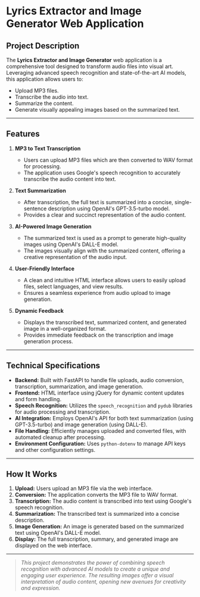 # Lyrics Extractor and Image Generator Web Application

## Project Description
The **Lyrics Extractor and Image Generator** web application is a comprehensive tool designed to transform audio files into visual art. Leveraging advanced speech recognition and state-of-the-art AI models, this application allows users to:
- Upload MP3 files.
- Transcribe the audio into text.
- Summarize the content.
- Generate visually appealing images based on the summarized text.

---

## Features

1. **MP3 to Text Transcription**  
   - Users can upload MP3 files which are then converted to WAV format for processing.  
   - The application uses Google's speech recognition to accurately transcribe the audio content into text.

2. **Text Summarization**  
   - After transcription, the full text is summarized into a concise, single-sentence description using OpenAI's GPT-3.5-turbo model.  
   - Provides a clear and succinct representation of the audio content.

3. **AI-Powered Image Generation**  
   - The summarized text is used as a prompt to generate high-quality images using OpenAI's DALL-E model.  
   - The images visually align with the summarized content, offering a creative representation of the audio input.

4. **User-Friendly Interface**  
   - A clean and intuitive HTML interface allows users to easily upload files, select languages, and view results.  
   - Ensures a seamless experience from audio upload to image generation.

5. **Dynamic Feedback**  
   - Displays the transcribed text, summarized content, and generated image in a well-organized format.  
   - Provides immediate feedback on the transcription and image generation process.

---

## Technical Specifications

- **Backend:** Built with FastAPI to handle file uploads, audio conversion, transcription, summarization, and image generation.  
- **Frontend:** HTML interface using jQuery for dynamic content updates and form handling.  
- **Speech Recognition:** Utilizes the `speech_recognition` and `pydub` libraries for audio processing and transcription.  
- **AI Integration:** Employs OpenAI's API for both text summarization (using GPT-3.5-turbo) and image generation (using DALL-E).  
- **File Handling:** Efficiently manages uploaded and converted files, with automated cleanup after processing.  
- **Environment Configuration:** Uses `python-dotenv` to manage API keys and other configuration settings.

---

## How It Works

1. **Upload:** Users upload an MP3 file via the web interface.  
2. **Conversion:** The application converts the MP3 file to WAV format.  
3. **Transcription:** The audio content is transcribed into text using Google's speech recognition.  
4. **Summarization:** The transcribed text is summarized into a concise description.  
5. **Image Generation:** An image is generated based on the summarized text using OpenAI's DALL-E model.  
6. **Display:** The full transcription, summary, and generated image are displayed on the web interface.

---

> *This project demonstrates the power of combining speech recognition with advanced AI models to create a unique and engaging user experience. The resulting images offer a visual interpretation of audio content, opening new avenues for creativity and expression.*
